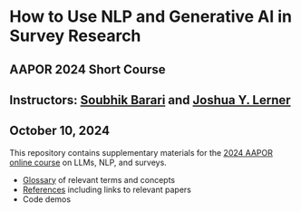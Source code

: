 # How to Use NLP and Generative AI in Survey Research
## AAPOR 2024 Short Course
## Instructors: [Soubhik Barari](https://soubhikbarari.com/) and [Joshua Y. Lerner](https://sites.google.com/view/joshuaylerner/home)
## October 10, 2024

This repository contains supplementary materials for the [2024 AAPOR online course](https://aapor.org/short-courses/) on LLMs, NLP, and surveys.

- [Glossary](glossary.md) of relevant terms and concepts
- [References](references.md) including links to relevant papers
- Code demos